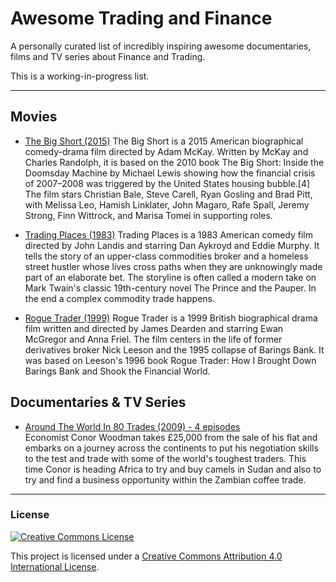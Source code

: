 # Awesome Trading and Finance

A personally curated list of incredibly inspiring awesome documentaries, films and TV series about Finance and Trading.

This is a working-in-progress list.

---
## Movies

- [The Big Short (2015)](https://www.imdb.com/title/tt1596363/)
The Big Short is a 2015 American biographical comedy-drama film directed by Adam McKay. Written by McKay and Charles Randolph, it is based on the 2010 book The Big Short: Inside the Doomsday Machine by Michael Lewis showing how the financial crisis of 2007–2008 was triggered by the United States housing bubble.[4] The film stars Christian Bale, Steve Carell, Ryan Gosling and Brad Pitt, with Melissa Leo, Hamish Linklater, John Magaro, Rafe Spall, Jeremy Strong, Finn Wittrock, and Marisa Tomei in supporting roles.

- [Trading Places (1983)](https://www.imdb.com/title/tt0086465/)
Trading Places is a 1983 American comedy film directed by John Landis and starring Dan Aykroyd and Eddie Murphy. It tells the story of an upper-class commodities broker and a homeless street hustler whose lives cross paths when they are unknowingly made part of an elaborate bet. The storyline is often called a modern take on Mark Twain's classic 19th-century novel The Prince and the Pauper. In the end a complex commodity trade happens.

- [Rogue Trader (1999)](https://www.imdb.com/title/tt0131566/)
Rogue Trader is a 1999 British biographical drama film written and directed by James Dearden and starring Ewan McGregor and Anna Friel. The film centers in the life of former derivatives broker Nick Leeson and the 1995 collapse of Barings Bank. It was based on Leeson's 1996 book Rogue Trader: How I Brought Down Barings Bank and Shook the Financial World.

## Documentaries & TV Series
    
- [Around The World In 80 Trades (2009) - 4 episodes](https://www.youtube.com/playlist?list=PLyRqK5BQ11x1fhADxxvOiD9iqaS89h26D)  
Economist Conor Woodman takes £25,000 from the sale of his flat and embarks on a journey across the continents to put his negotiation skills to the test and trade with some of the world's toughest traders. This time Conor is heading Africa to try and buy camels in Sudan and also to try and find a business opportunity within the Zambian coffee trade. 

---

### License

[![Creative Commons License](http://i.creativecommons.org/l/by/4.0/88x31.png)](https://creativecommons.org/licenses/by/4.0/)

This project is licensed under a [Creative Commons Attribution 4.0 International License](http://creativecommons.org/licenses/by/4.0/).
